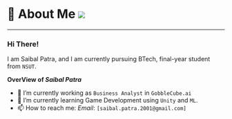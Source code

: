 # 💫 About Me ![](https://komarev.com/ghpvc/?username=SaibalPatraDS&color=green)

----------------------------------------------------------------------

### Hi There!

I am Saibal Patra, and I am currently pursuing BTech, final-year student from `NSUT`.

**OverView of *Saibal Patra***

- 🔭 I’m currently working as `Business Analyst` in `GobbleCube.ai`
- 🌱 I’m currently learning Game Development using `Unity` and `ML`.
- 📫 How to reach me: *Email*: `[saibal.patra.2001@gmail.com]`
<!--
**SaibalPatraDS/SaibalPatraDS** is a ✨ _special_ ✨ repository because its `README.md` (this file) appears on your GitHub profile.

Here are some ideas to get you started:

🔭 I’m currently working as Business Analyst in @GobbleCube.ai
- 🌱 I’m currently learning ...
- 👯 I’m looking to collaborate on ...
- 🤔 I’m looking for help with ...
- 💬 Ask me about ...
- 📫 How to reach me: ...
- 😄 Pronouns: ...
- ⚡ Fun fact: ...
-->

